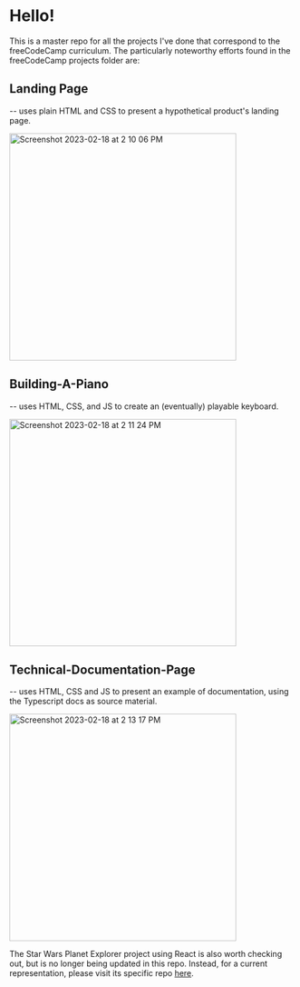 
# Hello! 

This is a master repo for all the projects I've done that correspond to the freeCodeCamp curriculum. The particularly noteworthy efforts found in the freeCodeCamp projects folder are: 

 ## Landing Page
  -- uses plain HTML and CSS to present a hypothetical product's landing page.
  
  <img width="400" alt="Screenshot 2023-02-18 at 2 10 06 PM" src="https://user-images.githubusercontent.com/88989660/219903556-33a771fe-86e6-4cd2-b008-9914f83b3343.png">
  
  
 ## Building-A-Piano 
  -- uses HTML, CSS, and JS to create an (eventually) playable keyboard.
  
  <img width="400" alt="Screenshot 2023-02-18 at 2 11 24 PM" src="https://user-images.githubusercontent.com/88989660/219903595-416d6ac1-407d-4f37-be48-68087887fa2c.png">
  
  
 ## Technical-Documentation-Page 
  -- uses HTML, CSS and JS to present an example of documentation, using the Typescript docs as source material.
  
  <img width="400" alt="Screenshot 2023-02-18 at 2 13 17 PM" src="https://user-images.githubusercontent.com/88989660/219903613-15acb2ad-644c-4884-b519-480ff90ca302.png">
 
 The Star Wars Planet Explorer project using React is also worth checking out, but is no longer being updated in this repo. Instead, for a current representation, please visit its specific repo [here](https://github.com/lucasejones/Star-Wars-Planet-Explorer).

